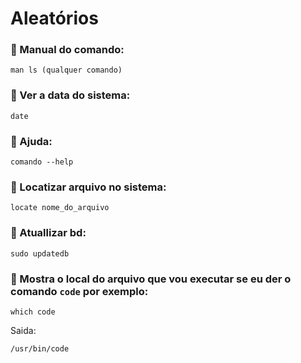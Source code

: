 # Aleatórios


### :small_orange_diamond: Manual do comando:

```
man ls (qualquer comando)
```
### :small_orange_diamond: Ver a data do sistema:

```
date
```

### :small_orange_diamond: Ajuda:

```
comando --help
```

### :small_orange_diamond: Locatizar arquivo no sistema: 

```
locate nome_do_arquivo
```

### :small_orange_diamond: Atuallizar bd:

```
sudo updatedb
```

### :small_orange_diamond: Mostra o local do arquivo que vou executar se eu der o comando `code` por exemplo: 

```
which code
```

Saida:

```
/usr/bin/code
```
